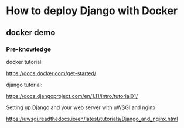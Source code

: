 # How to deploy Django with Docker

## docker demo

### Pre-knowledge

docker tutorial:

https://docs.docker.com/get-started/

django tutorial:

https://docs.djangoproject.com/en/1.11/intro/tutorial01/

Setting up Django and your web server with uWSGI and nginx:

https://uwsgi.readthedocs.io/en/latest/tutorials/Django_and_nginx.html






